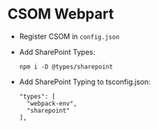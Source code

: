 # CSOM Webpart

- Register CSOM in `config.json`
- Add SharePoint Types:

    ```
    npm i -D @types/sharepoint
    ```
- Add SharePoint Typing to tsconfig.json:

    ```
    "types": [
      "webpack-env",
      "sharepoint"
    ],
    ```